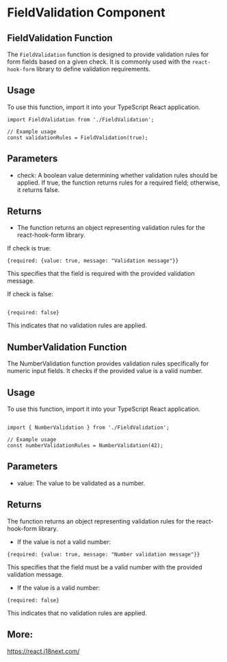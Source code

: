 # FieldValidation Component

## **FieldValidation  Function**

The `FieldValidation` function is designed to provide validation rules for form fields based on a given check. It is commonly used with the `react-hook-form` library to define validation requirements.

## Usage

To use this function, import it into your TypeScript React application.

```tsx
import FieldValidation from './FieldValidation';

// Example usage
const validationRules = FieldValidation(true);
```

## Parameters

- check: A boolean value determining whether validation rules should be applied. 
If true, the function returns rules for a required field; otherwise, it returns false.

## Returns
- The function returns an object representing validation rules for the react-hook-form library.

If check is true:

```tsx
{required: {value: true, message: "Validation message"}}
```
This specifies that the field is required with the provided validation message.

If check is false:

```tsx

{required: false}
```

This indicates that no validation rules are applied.

## **NumberValidation Function**
The NumberValidation function provides validation rules specifically for numeric input fields. It checks if the provided value is a valid number.

## Usage
To use this function, import it into your TypeScript React application.

```tsx

import { NumberValidation } from './FieldValidation';

// Example usage
const numberValidationRules = NumberValidation(42);
```
## Parameters
- value: The value to be validated as a number.

## Returns
The function returns an object representing validation rules for the react-hook-form library.

- If the value is not a valid number:

```tsx
{required: {value: true, message: "Number validation message"}}
```
This specifies that the field must be a valid number with the provided validation message.

- If the value is a valid number:

```tsx
{required: false}
```
This indicates that no validation rules are applied.

## More:
https://react.i18next.com/